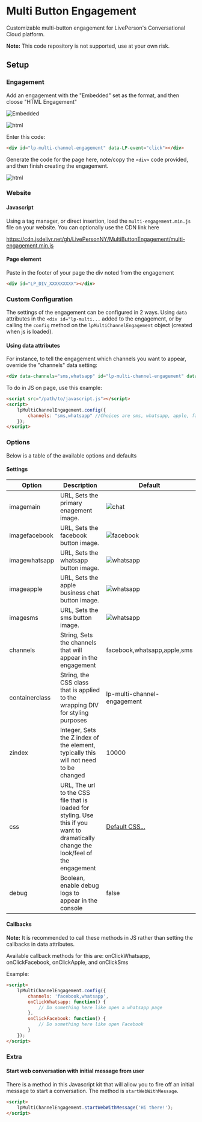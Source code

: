 # Multi Button Engagement

Customizable multi-button engagement for LivePerson's Conversational Cloud platform.

**Note:** This code repository is not supported, use at your own risk. 

## Setup

### Engagement

Add an engagement with the "Embedded" set as the format, and then cloose "HTML Engagement"

![Embedded](https://d1hryyr5hiabsc.cloudfront.net/web2020/img/git-static/eng1.png)

![html](https://d1hryyr5hiabsc.cloudfront.net/web2020/img/git-static/eng2.png)

Enter this code:

```html
<div id="lp-multi-channel-engagement" data-LP-event="click"></div>
```

Generate the code for the page here, note/copy the `<div>` code provided, and then finish creating the engagement.

![html](https://d1hryyr5hiabsc.cloudfront.net/web2020/img/git-static/eng3.png)

### Website

#### Javascript

Using a tag manager, or direct insertion, load the `multi-engagement.min.js` file on your website. You can optionally use the CDN link here

https://cdn.jsdelivr.net/gh/LivePersonNY/MultiButtonEngagement/multi-engagement.min.js

#### Page element

Paste in the footer of your page the div noted from the engagement

```html
<div id="LP_DIV_XXXXXXXXX"></div>
```

### Custom Configuration

The settings of the engagement can be configured in 2 ways. Using `data` attributes in the `<div id="lp-multi...` added to the engagement, or by calling the `config` method on the `lpMultiChannelEngagement` object (created when js is loaded).

#### Using data attributes

For instance, to tell the engagement which channels you want to appear, override the "channels" data setting:

```html
<div data-channels="sms,whatsapp" id="lp-multi-channel-engagement" data-LP-event="click"></div>
```

To do in JS on page, use this example:

```html
<script src="/path/to/javascript.js"></script>
<script>
	lpMultiChannelEngagement.config({
		channels: "sms,whatsapp" //Choices are sms, whatsapp, apple, facebook
	});
</script>
```

### Options

Below is a table of the available options and defaults

#### Settings

|Option|Description|Default|
|---|---|---|
|imagemain|URL, Sets the primary enagement image.|![chat](https://d1hryyr5hiabsc.cloudfront.net/web2020/img/chat-engagements/LP_Sun_2020_Engagement_Icon.svg)|
|imagefacebook|URL, Sets the facebook button image.|![facebook](https://d1hryyr5hiabsc.cloudfront.net/web2020/img/chat-engagements/Facebook_Messenger2.svg)|
|imagewhatsapp|URL, Sets the whatsapp button image.|![whatsapp](https://d1hryyr5hiabsc.cloudfront.net/web2020/img/chat-engagements/WhatsApp2.svg)|
|imageapple|URL, Sets the apple business chat button image.|![whatsapp](https://d1hryyr5hiabsc.cloudfront.net/web2020/img/chat-engagements/Apple_Business_Chat2.svg)|
|imagesms|URL, Sets the sms button image.|![whatsapp](https://d1hryyr5hiabsc.cloudfront.net/web2020/img/chat-engagements/SMS2.svg)|
|channels|String, Sets the channels that will appear in the engagement|facebook,whatsapp,apple,sms|
|containerclass|String, the CSS class that is applied to the wrapping DIV for styling purposes|lp-multi-channel-engagement|
|zindex|Integer, Sets the Z index of the element, typically this will not need to be changed|10000|
|css|URL, The url to the CSS file that is loaded for styling. Use this if you want to dramatically change the look/feel of the engagement|[Default CSS...](https://d1hryyr5hiabsc.cloudfront.net/web2020/js/engagement.min.css)|
|debug|Boolean, enable debug logs to appear in the console|false|

#### Callbacks

**Note:** It is recommended to call these methods in JS rather than setting the callbacks in data attributes.

Available callback methods for this are: onClickWhatsapp, onClickFacebook, onClickApple, and onClickSms

Example:

```html
<script>
	lpMultiChannelEngagement.config({
		channels: 'facebook,whatsapp',
		onClickWhatsapp: function() {
			// Do something here like open a whatsapp page
		},
		onClickFacebook: function() {
			// Do something here like open Facebook
		}
	});
</script>
```

### Extra

#### Start web conversation with initial message from user

There is a method in this Javascript kit that will allow you to fire off an initial message to start a conversation. The method is `startWebWithMessage`.

```html
<script>
	lpMultiChannelEngagement.startWebWithMessage('Hi there!');
</script>
```

